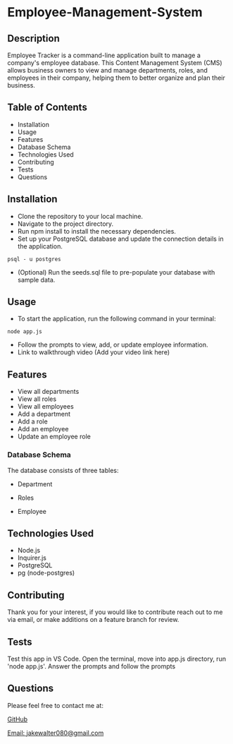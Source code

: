 # Employee-Management-System

## Description
Employee Tracker is a command-line application built to manage a company's employee database. This Content Management System (CMS) allows business owners to view and manage departments, roles, and employees in their company, helping them to better organize and plan their business.

## Table of Contents

- Installation
- Usage
- Features
- Database Schema
- Technologies Used
- Contributing
- Tests
- Questions

## Installation

- Clone the repository to your local machine.
- Navigate to the project directory.
- Run npm install to install the necessary dependencies.
- Set up your PostgreSQL database and update the connection details in the application.
```
psql - u postgres
```
- (Optional) Run the seeds.sql file to pre-populate your database with sample data.

## Usage
- To start the application, run the following command in your terminal:
```
node app.js
```
- Follow the prompts to view, add, or update employee information.
- Link to walkthrough video (Add your video link here)

## Features

- View all departments
- View all roles
- View all employees
- Add a department
- Add a role
- Add an employee
- Update an employee role

### Database Schema
The database consists of three tables:

- Department

- Roles

- Employee

## Technologies Used

- Node.js
- Inquirer.js
- PostgreSQL
- pg (node-postgres)

## Contributing

Thank you for your interest, if you would like to contribute reach out to me via email, or make additions on a feature branch for review.

## Tests

Test this app in VS Code. Open the terminal, move into app.js directory, run 'node app.js'. Answer the prompts and follow the prompts

## Questions

Please feel free to contact me at:

[GitHub](https://github.com/jakewalter080)

[Email: jakewalter080@gmail.com](https://jakewalter080@gmail.com)